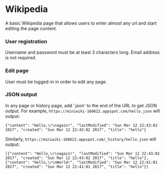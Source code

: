 # Wikipedia
A basic Wikipedia page that allows users to enter almost any url and start editing the page content.

### User registration
Username and password must be at least 3 characters long. Email address is not required.

### Edit page
User must be logged-in in order to edit any page.

### JSON output
In any page or history page, add '.json' to the end of the URL to get JSON output.
For example, `https://miniwiki-160622.appspot.com/hello.json` will output:
```
{"content": "Hello,\r\nagain!", "lastModified": "Sun Mar 12 22:43:02 2017", "created": "Sun Mar 12 22:43:02 2017", "title": "hello"}
```
Similarly, `https://miniwiki-160622.appspot.com/_history/hello.json` will output:
```
[{"content": "Hello,\r\nagain!", "lastModified": "Sun Mar 12 22:43:02 2017", "created": "Sun Mar 12 22:43:02 2017", "title": "hello"}, {"content": "Hello,\r\nWorld!", "lastModified": "Sun Mar 12 22:41:01 2017", "created": "Sun Mar 12 22:41:01 2017", "title": "hello"}]
```
